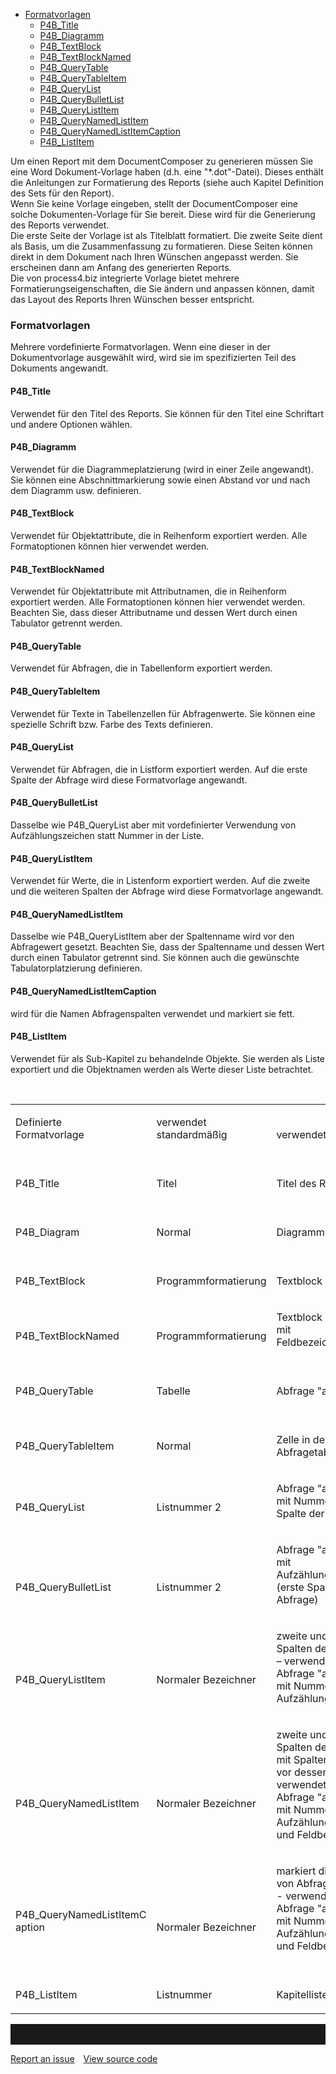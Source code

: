 -   [Formatvorlagen](#formatvorlagen)
    -   [P4B\_Title](#p4b_title)
    -   [P4B\_Diagramm](#p4b_diagramm)
    -   [P4B\_TextBlock](#p4b_textblock)
    -   [P4B\_TextBlockNamed](#p4b_textblocknamed)
    -   [P4B\_QueryTable](#p4b_querytable)
    -   [P4B\_QueryTableItem](#p4b_querytableitem)
    -   [P4B\_QueryList](#p4b_querylist)
    -   [P4B\_QueryBulletList](#p4b_querybulletlist)
    -   [P4B\_QueryListItem](#p4b_querylistitem)
    -   [P4B\_QueryNamedListItem](#p4b_querynamedlistitem)
    -   [P4B\_QueryNamedListItemCaption](#p4b_querynamedlistitemcaption)
    -   [P4B\_ListItem](#p4b_listitem)


Um einen Report mit dem DocumentComposer zu generieren müssen Sie eine
Word Dokument-Vorlage haben (d.h. eine "\*.dot"-Datei). Dieses enthält
die Anleitungen zur Formatierung des Reports (siehe auch Kapitel
Definition des Sets für den Report).  
Wenn Sie keine Vorlage eingeben, stellt der DocumentComposer eine solche
Dokumenten-Vorlage für Sie bereit. Diese wird für die Generierung des
Reports verwendet.  
Die erste Seite der Vorlage ist als Titelblatt formatiert. Die zweite
Seite dient als Basis, um die Zusammenfassung zu formatieren. Diese
Seiten können direkt in dem Dokument nach Ihren Wünschen angepasst
werden. Sie erscheinen dann am Anfang des generierten Reports.  
Die von process4.biz integrierte Vorlage bietet mehrere
Formatierungseigenschaften, die Sie ändern und anpassen können, damit
das Layout des Reports Ihren Wünschen besser entspricht.

### Formatvorlagen

Mehrere vordefinierte Formatvorlagen. Wenn eine dieser in der
Dokumentvorlage ausgewählt wird, wird sie im spezifizierten Teil des
Dokuments angewandt.

#### P4B\_Title

Verwendet für den Titel des Reports. Sie können für den Titel eine
Schriftart und andere Optionen wählen.

#### P4B\_Diagramm

Verwendet für die Diagrammeplatzierung (wird in einer Zeile angewandt).
Sie können eine Abschnittmarkierung sowie einen Abstand vor und nach dem
Diagramm usw. definieren.

#### P4B\_TextBlock

Verwendet für Objektattribute, die in Reihenform exportiert werden. Alle
Formatoptionen können hier verwendet werden.

#### P4B\_TextBlockNamed

Verwendet für Objektattribute mit Attributnamen, die in Reihenform
exportiert werden. Alle Formatoptionen können hier verwendet werden.
Beachten Sie, dass dieser Attributname und dessen Wert durch einen
Tabulator getrennt werden.

#### P4B\_QueryTable

Verwendet für Abfragen, die in Tabellenform exportiert werden.

#### P4B\_QueryTableItem

Verwendet für Texte in Tabellenzellen für Abfragenwerte. Sie können eine
spezielle Schrift bzw. Farbe des Texts definieren.

#### P4B\_QueryList

Verwendet für Abfragen, die in Listform exportiert werden. Auf die erste
Spalte der Abfrage wird diese Formatvorlage angewandt.

#### P4B\_QueryBulletList

Dasselbe wie P4B\_QueryList aber mit vordefinierter Verwendung von
Aufzählungszeichen statt Nummer in der Liste.

#### P4B\_QueryListItem

Verwendet für Werte, die in Listenform exportiert werden. Auf die zweite
und die weiteren Spalten der Abfrage wird diese Formatvorlage angewandt.

#### P4B\_QueryNamedListItem

Dasselbe wie P4B\_QueryListItem aber der Spaltenname wird vor den
Abfragewert gesetzt. Beachten Sie, dass der Spaltenname und dessen Wert
durch einen Tabulator getrennt sind. Sie können auch die gewünschte
Tabulatorplatzierung definieren.

#### P4B\_QueryNamedListItemCaption

wird für die Namen Abfragenspalten verwendet und markiert sie fett.

#### P4B\_ListItem

Verwendet für als Sub-Kapitel zu behandelnde Objekte. Sie werden als
Liste exportiert und die Objektnamen werden als Werte dieser Liste
betrachtet.

 

<table>
<colgroup>
<col style="width: 33%" />
<col style="width: 33%" />
<col style="width: 33%" />
</colgroup>
<tbody>
<tr class="odd">
<td><p>Definierte<br />
Formatvorlage</p></td>
<td><p>verwendet standardmäßig</p></td>
<td><p><br />
verwendet für</p></td>
</tr>
<tr class="even">
<td><p><br />
P4B_Title</p></td>
<td><p><br />
Titel</p></td>
<td><p><br />
Titel des Reports</p></td>
</tr>
<tr class="odd">
<td><p><br />
P4B_Diagram</p></td>
<td><p><br />
Normal</p></td>
<td><p><br />
Diagramm</p></td>
</tr>
<tr class="even">
<td><p><br />
P4B_TextBlock</p></td>
<td><p><br />
Programmformatierung</p></td>
<td><p><br />
Textblock &quot;als Wert&quot;</p></td>
</tr>
<tr class="odd">
<td><p><br />
P4B_TextBlockNamed</p></td>
<td><p><br />
Programmformatierung</p></td>
<td><p>Textblock &quot;als Wert mit<br />
Feldbezeichner&quot;</p></td>
</tr>
<tr class="even">
<td><p><br />
P4B_QueryTable</p></td>
<td><p><br />
Tabelle</p></td>
<td><p><br />
Abfrage &quot;als Tabelle&quot;</p></td>
</tr>
<tr class="odd">
<td><p><br />
P4B_QueryTableItem</p></td>
<td><p><br />
Normal</p></td>
<td><p><br />
Zelle in der Abfragetabelle</p></td>
</tr>
<tr class="even">
<td><p><br />
P4B_QueryList</p></td>
<td><p><br />
Listnummer 2</p></td>
<td><p>Abfrage &quot;als List e mit Nummer&quot; (erste Spalte der Abfrage)</p></td>
</tr>
<tr class="odd">
<td><p><br />
<br />
P4B_QueryBulletList</p></td>
<td><p><br />
<br />
Listnummer 2</p></td>
<td><p>Abfrage &quot;als Liste mit Aufzählungszeichen&quot; (erste Spalt e der Abfrage)</p></td>
</tr>
<tr class="even">
<td><p><br />
<br />
P4B_QueryListItem</p></td>
<td><p><br />
<br />
Normaler Bezeichner</p></td>
<td><p>zweite und weitere Spalten der Abfrage – verwendet für Abfrage &quot;als Liste mit Nummer / Aufzählungszeichen&quot;</p></td>
</tr>
<tr class="odd">
<td><p><br />
<br />
<br />
P4B_QueryNamedListItem</p></td>
<td><p><br />
<br />
<br />
Normaler Bezeichner</p></td>
<td><p>zweite und weitere Spalten der Abfrage mit Spaltennamen vor dessen Wert - verwendet für Abfrage &quot;als List e mit Nummer / Aufzählungszeichen und Feldbezeichner&quot;</p></td>
</tr>
<tr class="even">
<td><p><br />
<br />
P4B_QueryNamedListItemC<br />
aption</p></td>
<td><p><br />
<br />
<br />
Normaler Bezeichner</p></td>
<td><p>markiert die Namen von Abfragenspalten - verwendet für Abfrage &quot;als List e mit Nummer / Aufzählungszeichen und Feldbezeichner&quot;</p></td>
</tr>
<tr class="odd">
<td><p><br />
P4B_ListItem</p></td>
<td><p><br />
Listnummer</p></td>
<td><p><br />
Kapitelliste</p></td>
</tr>
</tbody>
</table>


<hr style="padding-top:2rem" />
<a href="https://github.com/process4/docs/issues" target="_blank" class="bgw btn btn-primary btn-lg shadow-sm">Report an issue</a>
<a href="https://github.com/process4/docs" target="_blank" class="bgw btn btn-primary btn-lg shadow-sm" style="margin-left:10px;">View source code</a>